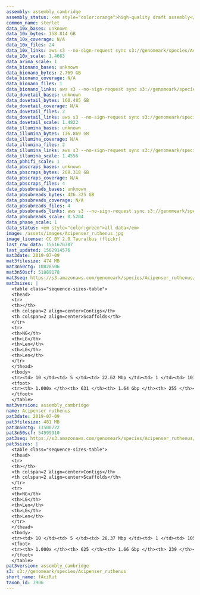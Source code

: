 ```yaml
---
assembly: assembly_cambridge
assembly_status: <em style="color:orange">high-quality draft assembly</em>
common_name: sterlet
data_10x_bases: unknown
data_10x_bytes: 158.814 GB
data_10x_coverage: N/A
data_10x_files: 24
data_10x_links: aws s3 --no-sign-request sync s3://genomeark/species/Acipenser_ruthenus/fAciRut3/genomic_data/10x/ .<br>
data_10x_scale: 1.4663
data_arima_scale: 1
data_bionano_bases: unknown
data_bionano_bytes: 2.769 GB
data_bionano_coverage: N/A
data_bionano_files: 1
data_bionano_links: aws s3 --no-sign-request sync s3://genomeark/species/Acipenser_ruthenus/fAciRut3/genomic_data/bionano/ .<br>
data_dovetail_bases: unknown
data_dovetail_bytes: 160.485 GB
data_dovetail_coverage: N/A
data_dovetail_files: 2
data_dovetail_links: aws s3 --no-sign-request sync s3://genomeark/species/Acipenser_ruthenus/fAciRut3/genomic_data/dovetail/ .<br>
data_dovetail_scale: 1.4822
data_illumina_bases: unknown
data_illumina_bytes: 136.869 GB
data_illumina_coverage: N/A
data_illumina_files: 2
data_illumina_links: aws s3 --no-sign-request sync s3://genomeark/species/Acipenser_ruthenus/fAciRut1/genomic_data/illumina/ .<br>aws s3 --no-sign-request sync s3://genomeark/species/Acipenser_ruthenus/fAciRut2/genomic_data/illumina/ .<br>
data_illumina_scale: 1.4556
data_pbhifi_scale: 1
data_pbscraps_bases: unknown
data_pbscraps_bytes: 269.318 GB
data_pbscraps_coverage: N/A
data_pbscraps_files: 4
data_pbsubreads_bases: unknown
data_pbsubreads_bytes: 426.325 GB
data_pbsubreads_coverage: N/A
data_pbsubreads_files: 4
data_pbsubreads_links: aws s3 --no-sign-request sync s3://genomeark/species/Acipenser_ruthenus/fAciRut3/genomic_data/pacbio/ . --exclude "*scraps.bam* --exclude "*ccs.bam*"<br>
data_pbsubreads_scale: 0.5204
data_phase_scale: 1
data_status: <em style="color:green">all data</em>
image: /assets/images/Acipenser_ruthenus.jpg
image_license: CC BY 2.0 Tauralbus (flickr)
last_raw_data: 1561670787
last_updated: 1562914576
mat3date: 2019-07-09
mat3filesize: 474 MB
mat3n50ctg: 10828506
mat3n50scf: 51889178
mat3seq: https://s3.amazonaws.com/genomeark/species/Acipenser_ruthenus/fAciRut3/assembly_cambridge/fAciRut3.mat.asm.20190709.fasta.gz
mat3sizes: |
  <table class="sequence-sizes-table">
  <thead>
  <tr>
  <th></th>
  <th colspan=2 align=center>Contigs</th>
  <th colspan=2 align=center>Scaffolds</th>
  </tr>
  <tr>
  <th>NG</th>
  <th>LG</th>
  <th>Len</th>
  <th>LG</th>
  <th>Len</th>
  </tr>
  </thead>
  <tbody>
  <tr><td> 10 </td><td> 5 </td><td> 22.62 Mbp </td><td> 1 </td><td> 101.81 Mbp </td></tr>  <tr><td> 20 </td><td> 13 </td><td> 20.03 Mbp </td><td> 3 </td><td> 97.81 Mbp </td></tr>  <tr><td> 30 </td><td> 22 </td><td> 15.87 Mbp </td><td> 4 </td><td> 83.70 Mbp </td></tr>  <tr><td> 40 </td><td> 33 </td><td> 12.96 Mbp </td><td> 6 </td><td> 80.04 Mbp </td></tr>  <tr style="background-color:#cccccc;"><td> 50 </td><td> 47 </td><td style="background-color:#88ff88;"> 10.83 Mbp </td><td> 9 </td><td style="background-color:#88ff88;"> 51.89 Mbp </td></tr>  <tr><td> 60 </td><td> 64 </td><td> 8.19 Mbp </td><td> 13 </td><td> 39.01 Mbp </td></tr>  <tr><td> 70 </td><td> 89 </td><td> 5.35 Mbp </td><td> 17 </td><td> 32.89 Mbp </td></tr>  <tr><td> 80 </td><td> 127 </td><td> 3.45 Mbp </td><td> 23 </td><td> 14.59 Mbp </td></tr>  <tr><td> 90 </td><td> 194 </td><td> 1.62 Mbp </td><td> 41 </td><td> 5.10 Mbp </td></tr>  <tr><td> 100 </td><td> 630 </td><td> 8.99 Kbp </td><td> 254 </td><td> 14.14 Kbp </td></tr>  </tbody>
  <tfoot>
  <tr><th> 1.000x </th><th> 631 </th><th> 1.64 Gbp </th><th> 255 </th><th> 1.64 Gbp </th></tr>
  </tfoot>
  </table>
mat3version: assembly_cambridge
name: Acipenser ruthenus
pat3date: 2019-07-09
pat3filesize: 481 MB
pat3n50ctg: 11500722
pat3n50scf: 54599910
pat3seq: https://s3.amazonaws.com/genomeark/species/Acipenser_ruthenus/fAciRut3/assembly_cambridge/fAciRut3.pat.asm.20190709.fasta.gz
pat3sizes: |
  <table class="sequence-sizes-table">
  <thead>
  <tr>
  <th></th>
  <th colspan=2 align=center>Contigs</th>
  <th colspan=2 align=center>Scaffolds</th>
  </tr>
  <tr>
  <th>NG</th>
  <th>LG</th>
  <th>Len</th>
  <th>LG</th>
  <th>Len</th>
  </tr>
  </thead>
  <tbody>
  <tr><td> 10 </td><td> 5 </td><td> 26.37 Mbp </td><td> 1 </td><td> 105.03 Mbp </td></tr>  <tr><td> 20 </td><td> 12 </td><td> 21.82 Mbp </td><td> 2 </td><td> 104.95 Mbp </td></tr>  <tr><td> 30 </td><td> 20 </td><td> 16.58 Mbp </td><td> 4 </td><td> 85.26 Mbp </td></tr>  <tr><td> 40 </td><td> 31 </td><td> 14.23 Mbp </td><td> 7 </td><td> 65.74 Mbp </td></tr>  <tr style="background-color:#cccccc;"><td> 50 </td><td> 44 </td><td style="background-color:#88ff88;"> 11.50 Mbp </td><td> 9 </td><td style="background-color:#88ff88;"> 54.60 Mbp </td></tr>  <tr><td> 60 </td><td> 60 </td><td> 8.88 Mbp </td><td> 13 </td><td> 35.68 Mbp </td></tr>  <tr><td> 70 </td><td> 82 </td><td> 5.76 Mbp </td><td> 18 </td><td> 31.51 Mbp </td></tr>  <tr><td> 80 </td><td> 119 </td><td> 3.43 Mbp </td><td> 26 </td><td> 15.52 Mbp </td></tr>  <tr><td> 90 </td><td> 192 </td><td> 1.53 Mbp </td><td> 43 </td><td> 5.85 Mbp </td></tr>  <tr><td> 100 </td><td> 624 </td><td> 851  bp </td><td> 238 </td><td> 16.39 Kbp </td></tr>  </tbody>
  <tfoot>
  <tr><th> 1.000x </th><th> 625 </th><th> 1.66 Gbp </th><th> 239 </th><th> 1.66 Gbp </th></tr>
  </tfoot>
  </table>
pat3version: assembly_cambridge
s3: s3://genomeark/species/Acipenser_ruthenus
short_name: fAciRut
taxon_id: 7906
---
```

